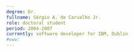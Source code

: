 ```yaml
---
degree: Dr.
fullname: Sérgio A. de Carvalho Jr.
role: doctoral student
period: 2004-2007
currently: software developer for IBM, Dublin
#www:
---
```

